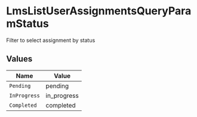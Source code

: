 # LmsListUserAssignmentsQueryParamStatus

Filter to select assignment by status


## Values

| Name         | Value        |
| ------------ | ------------ |
| `Pending`    | pending      |
| `InProgress` | in_progress  |
| `Completed`  | completed    |